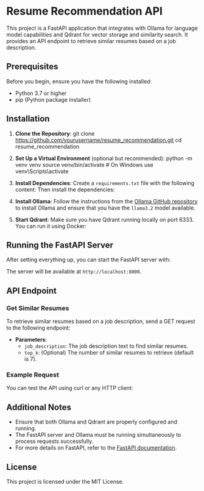 # Resume Recommendation API

This project is a FastAPI application that integrates with Ollama for language model capabilities and Qdrant for vector storage and similarity search. It provides an API endpoint to retrieve similar resumes based on a job description.

## Prerequisites

Before you begin, ensure you have the following installed:

- Python 3.7 or higher
- pip (Python package installer)

## Installation

1. **Clone the Repository**:
git clone https://github.com/yourusername/resume_recommendation.git
cd resume_recommendation

2. **Set Up a Virtual Environment** (optional but recommended):
python -m venv venv
source venv/bin/activate # On Windows use venv\Scripts\activate

3. **Install Dependencies**:
Create a `requirements.txt` file with the following content:
Then install the dependencies:

4. **Install Ollama**:
Follow the instructions from the [Ollama GitHub repository](https://github.com/ollama/ollama) to install Ollama and ensure that you have the `llama3.2` model available.

5. **Start Qdrant**:
Make sure you have Qdrant running locally on port 6333. You can run it using Docker:

## Running the FastAPI Server

After setting everything up, you can start the FastAPI server with:


The server will be available at `http://localhost:8000`.

## API Endpoint

### Get Similar Resumes

To retrieve similar resumes based on a job description, send a GET request to the following endpoint:


- **Parameters**:
  - `job_description`: The job description text to find similar resumes.
  - `top_k`: (Optional) The number of similar resumes to retrieve (default is 7).

### Example Request

You can test the API using curl or any HTTP client:


## Additional Notes

- Ensure that both Ollama and Qdrant are properly configured and running.
- The FastAPI server and Ollama must be running simultaneously to process requests successfully.
- For more details on FastAPI, refer to the [FastAPI documentation](https://fastapi.tiangolo.com/).

## License

This project is licensed under the MIT License.
